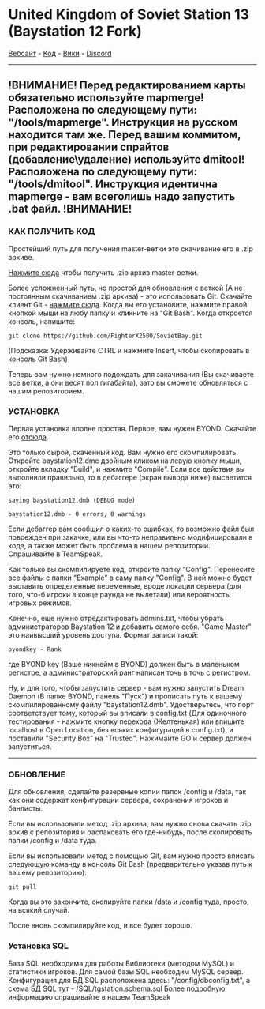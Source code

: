 # United Kingdom of Soviet Station 13 (Baystation 12 Fork)

[Вебсайт](http://sovietstation.ru/) - [Код](https://github.com/FighterX2500/SovietBay) - [Вики](http://wiki.sovietstation.ru/) - [Discord](https://discord.gg/0w1vKJ5uh8NNKKwi)

---
!ВНИМАНИЕ! 
Перед редактированием карты обязательно используйте mapmerge! Расположена по следующему пути: "/tools/mapmerge". Инструкция на русском находится там же.
Перед вашим коммитом, при редактировании спрайтов (добавление\удаление) используйте dmitool! Расположена по следующему пути: "/tools/dmitool". Инструкция идентична mapmerge - вам всеголишь надо запустить .bat файл.
!ВНИМАНИЕ!
---

### КАК ПОЛУЧИТЬ КОД
Простейший путь для получения master-ветки это скачивание его в .zip архиве.

[Нажмите сюда](https://github.com/FighterX2500/SovietBay/archive/master.zip) чтобы получить .zip архив master-ветки.

Более усложненный путь, но простой для обновления с веткой (А не постоянным скачиванием .zip архива) - это использовать Git. Скачайте клиент Git - [нажмите сюда](http://git-scm.com/). Когда вы его установите, нажмите правой кнопкой мыши на любу папку и кликните на "Git Bash".  Когда откроется консоль, напишите:

    git clone https://github.com/FighterX2500/SovietBay.git

(Подсказка: Удерживайте CTRL и нажмите Insert, чтобы скопировать в консоль Git Bash)

Теперь вам нужно немного подождать для закачивания (Вы скачиваете все ветки, а они весят пол гигабайта), зато вы сможете обновляться с нашим репозиторием.

### УСТАНОВКА

Первая установка вполне простая.  Первое, вам нужен BYOND. Скачайте его [отсюда](http://www.byond.com/).

Это только сырой, скаченный код. Вам нужно его скомпилировать.  Откройте baystation12.dme двойным кликом на левую кнопку мыши, откройте вкладку "Build", и нажмите "Compile". Если все действия вы выполнили правильно, то в дебаггере (экран вывода ниже) высветится это:

    saving baystation12.dmb (DEBUG mode)
    
    baystation12.dmb - 0 errors, 0 warnings

Если дебаггер вам сообщил о каких-то ошибках, то возможно файл был поврежден при закачке, или вы что-то неправильно модифицировали в коде, а также может быть проблема в нашем репозитории. Спрашивайте в TeamSpeak.

Как только вы скомпилируете код, откройте папку "Config". Перенесите все файлы с папки "Example" в саму папку "Config". В ней можно будет выставить определенные переменные, вроде локации сервера (для того, что-б игроки в конце раунда не вылетали) или вероятность игровых режимов.

Конечно, еще нужно отредактировать admins.txt, чтобы убрать администраторов Baystation 12 и добавить самого себя. "Game Master" это наивысший уровень доступа. Формат записи такой:

    byondkey - Rank

где BYOND key (Ваше никнейм в BYOND) должен быть в маленьком регистре, а администраторский ранг написан точь в точь с регистром.

Ну, и для того, чтобы запустить сервер - вам нужно запустить Dream Daemon (В папке BYOND, панель "Пуск") и прописать путь к вашему скомпилированному файлу "baystation12.dmb". Удостверьтесь, что порт соответствует тому, который вы вписали в config.txt (Для одиночного тестирования - нажмите кнопку перехода (Желтенькая) или впишите localhost в Open Location, без всяких конфигураций в config.txt), и поставили "Security Box" на "Trusted". Нажимайте GO и сервер должен запуститься.

---

### ОБНОВЛЕНИЕ

Для обновления, сделайте резервные копии папок /config и /data,
так как они содержат конфигурации сервера, сохранения игроков и банлисты.

Если вы использовали метод .zip архива, вам нужно снова скачать .zip архив с репозитория и распаковать его где-нибудь, после скопировать папки /config и /data туда.

Если вы использовали метод с помощью Git, вам нужно просто вписать следующую команду в консоль Git Bash (предварительно указав путь к вашему репозиторию):

    git pull

Когда вы это закончите, скопируйте папки /data и /config туда, просто, на всякий случай.

После вновь скомпилируйте код, и все будет хорошо.


### Установка SQL

База SQL необходима для работы Библиотеки (методом MySQL) и статистики игроков. Для самой базы SQL необходим MySQL сервер. Конфигурация для БД SQL расположена здесь: "/config/dbconfig.txt", а схема БД SQL тут - /SQL/tgstation.schema.sql
Более подробную информацию спрашивайте в нашем TeamSpeak

